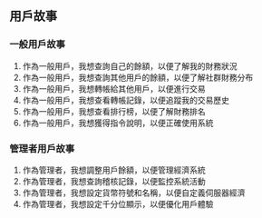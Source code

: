 ## 用戶故事


### 一般用戶故事
1. 作為一般用戶，我想查詢自己的餘額，以便了解我的財務狀況
2. 作為一般用戶，我想查詢其他用戶的餘額，以便了解社群財務分布
3. 作為一般用戶，我想轉帳給其他用戶，以便進行交易
4. 作為一般用戶，我想查看轉帳記錄，以便追蹤我的交易歷史
5. 作為一般用戶，我想查看排行榜，以便了解財務排名
6. 作為一般用戶，我想獲得指令說明，以便正確使用系統

### 管理者用戶故事
1. 作為管理者，我想調整用戶餘額，以便管理經濟系統
2. 作為管理者，我想查詢稽核記錄，以便監控系統活動
3. 作為管理者，我想設定貨幣符號和名稱，以便自定義伺服器經濟
4. 作為管理者，我想設定千分位顯示，以便優化用戶體驗

